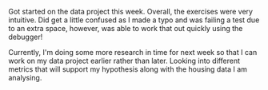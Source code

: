 Got started on the data project this week. Overall, the exercises were very intuitive. Did get a little confused as I made a typo and was failing a test due to an extra space, however, was able to work that out quickly using the debugger!

Currently, I'm doing some more research in time for next week so that I can work on my data project earlier rather than later. Looking into different metrics that will support my hypothesis along with the housing data I am analysing.

